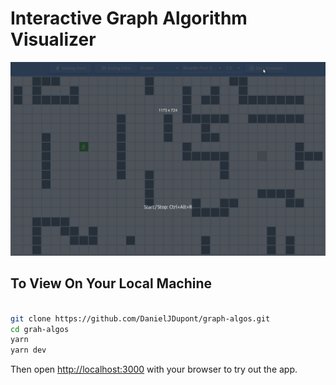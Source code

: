 # Interactive Graph Algorithm Visualizer

![example of graph algos working](https://github.com/DanielJDupont/graph-algos/blob/main/public/bfs.gif?raw=true)



## To View On Your Local Machine

```bash

git clone https://github.com/DanielJDupont/graph-algos.git
cd grah-algos
yarn
yarn dev
```

Then open [http://localhost:3000](http://localhost:3000) with your browser to try out the app.
